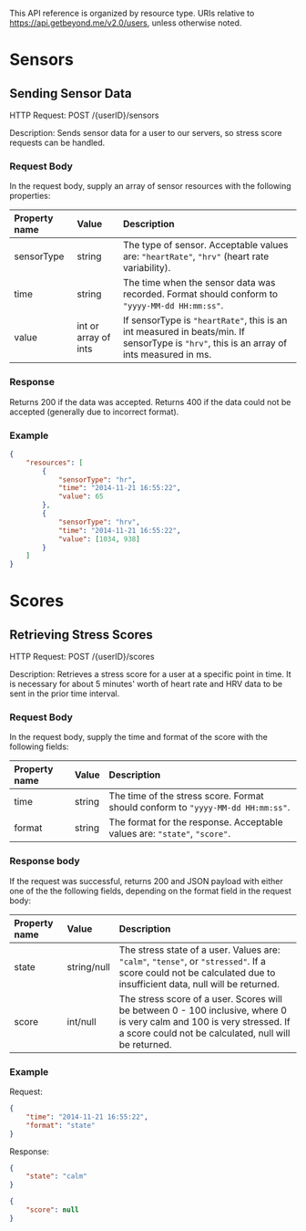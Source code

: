 This API reference is organized by resource type. URIs relative to https://api.getbeyond.me/v2.0/users, unless otherwise noted.

# Sensors #
## Sending Sensor Data ##
HTTP Request: POST /{userID}/sensors

Description: Sends sensor data for a user to our servers, so stress score requests can be handled.

### Request Body ###
In the request body, supply an array of sensor resources with the following properties:

Property name | Value | Description
:--- | :--- | :---
sensorType | string | The type of sensor. Acceptable values are: `"heartRate"`, `"hrv"` (heart rate variability).
time | string | The time when the sensor data was recorded. Format should conform to `"yyyy-MM-dd HH:mm:ss"`.
value | int or array of ints | If sensorType is `"heartRate"`, this is an int measured in beats/min. If sensorType is `"hrv"`, this is an array of ints measured in ms.

### Response ###
Returns 200 if the data was accepted. Returns 400 if the data could not be accepted (generally due to incorrect format).

### Example ###
```json
{
    "resources": [
        {
            "sensorType": "hr",
            "time": "2014-11-21 16:55:22",
            "value": 65
        },
        {
            "sensorType": "hrv",
            "time": "2014-11-21 16:55:22",
            "value": [1034, 938]
        }
    ]
}
```

# Scores #
## Retrieving Stress Scores ##

HTTP Request: POST /{userID}/scores

Description: Retrieves a stress score for a user at a specific point in time. It is necessary for about 5 minutes' worth of heart rate and HRV data to be sent in the prior time interval.

### Request Body ###
In the request body, supply the time and format of the score with the following fields:

Property name | Value | Description
:--- | :--- | :---
time | string | The time of the stress score. Format should conform to `"yyyy-MM-dd HH:mm:ss"`.
format | string | The format for the response. Acceptable values are: `"state"`, `"score"`.

### Response body ###
If the request was successful, returns 200 and JSON payload with either one of the the following fields, depending on the format field in the request body:

Property name | Value | Description
:--- | :--- | :---
state | string/null | The stress state of a user. Values are: `"calm"`, `"tense"`, or `"stressed"`. If a score could not be calculated due to insufficient data, null will be returned.
score | int/null | The stress score of a user. Scores will be between 0 - 100 inclusive, where 0 is very calm and 100 is very stressed. If a score could not be calculated, null will be returned.

### Example ###
Request:
```json
{
    "time": "2014-11-21 16:55:22",
    "format": "state"
}
```

Response:
```json
{
    "state": "calm"
}
```
```json
{
    "score": null
}
```
